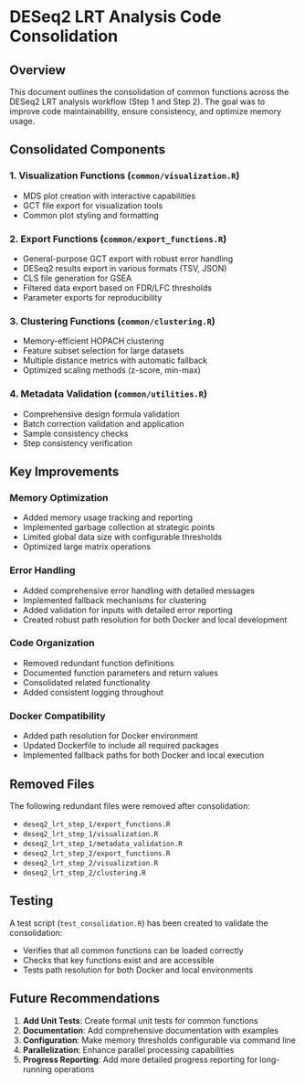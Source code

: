 # DESeq2 LRT Analysis Code Consolidation

## Overview

This document outlines the consolidation of common functions across the DESeq2 LRT analysis workflow (Step 1 and Step 2). The goal was to improve code maintainability, ensure consistency, and optimize memory usage.

## Consolidated Components

### 1. Visualization Functions (`common/visualization.R`)
- MDS plot creation with interactive capabilities
- GCT file export for visualization tools
- Common plot styling and formatting

### 2. Export Functions (`common/export_functions.R`)
- General-purpose GCT export with robust error handling
- DESeq2 results export in various formats (TSV, JSON)
- CLS file generation for GSEA
- Filtered data export based on FDR/LFC thresholds
- Parameter exports for reproducibility

### 3. Clustering Functions (`common/clustering.R`)
- Memory-efficient HOPACH clustering
- Feature subset selection for large datasets
- Multiple distance metrics with automatic fallback
- Optimized scaling methods (z-score, min-max)

### 4. Metadata Validation (`common/utilities.R`)
- Comprehensive design formula validation
- Batch correction validation and application
- Sample consistency checks
- Step consistency verification

## Key Improvements

### Memory Optimization
- Added memory usage tracking and reporting
- Implemented garbage collection at strategic points
- Limited global data size with configurable thresholds
- Optimized large matrix operations

### Error Handling
- Added comprehensive error handling with detailed messages
- Implemented fallback mechanisms for clustering
- Added validation for inputs with detailed error reporting
- Created robust path resolution for both Docker and local development

### Code Organization
- Removed redundant function definitions
- Documented function parameters and return values
- Consolidated related functionality
- Added consistent logging throughout

### Docker Compatibility
- Added path resolution for Docker environment
- Updated Dockerfile to include all required packages
- Implemented fallback paths for both Docker and local execution

## Removed Files

The following redundant files were removed after consolidation:
- `deseq2_lrt_step_1/export_functions.R`
- `deseq2_lrt_step_1/visualization.R`
- `deseq2_lrt_step_1/metadata_validation.R`
- `deseq2_lrt_step_2/export_functions.R`
- `deseq2_lrt_step_2/visualization.R`
- `deseq2_lrt_step_2/clustering.R`

## Testing

A test script (`test_consolidation.R`) has been created to validate the consolidation:
- Verifies that all common functions can be loaded correctly
- Checks that key functions exist and are accessible
- Tests path resolution for both Docker and local environments

## Future Recommendations

1. **Add Unit Tests**: Create formal unit tests for common functions
2. **Documentation**: Add comprehensive documentation with examples
3. **Configuration**: Make memory thresholds configurable via command line
4. **Parallelization**: Enhance parallel processing capabilities
5. **Progress Reporting**: Add more detailed progress reporting for long-running operations 